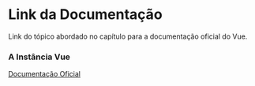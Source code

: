 # Link da Documentação
Link do tópico abordado no capítulo para a documentação oficial do Vue.

### A Instância Vue
[Documentação Oficial](https://br.vuejs.org/v2/guide/instance.html)

